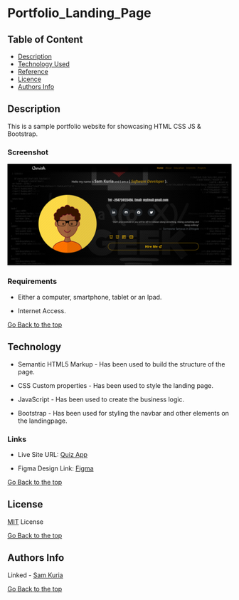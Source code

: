 # Portfolio_Landing_Page

## Table of Content

- [Description](#description)
- [Technology Used](#technology-used)
- [Reference](#reference)
- [Licence](#licence)
- [Authors Info](#author-Info)

## Description

This is a sample portfolio website for showcasing HTML CSS JS & Bootstrap.

### Screenshot

![Website screenshot](./assets/ScreenshotPort.png)

### Requirements

- Either a computer, smartphone, tablet or an Ipad.

- Internet Access.

[Go Back to the top](#Portfolio_Landing_Page)

## Technology

- Semantic HTML5 Markup - Has been used to build the structure of the page.

- CSS Custom properties - Has been used to style the landing page.

- JavaScript - Has been used to create the business logic.

- Bootstrap - Has been used for styling the navbar and other elements on the landingpage.

### Links

- Live Site URL: [Quiz App](https://qurriahsam.github.io/quizBoard/)

- Figma Design Link: [Figma](https://www.figma.com/file/rDXDFBQRNPS02SeRFbaULh/portfolio?node-id=0%3A1)

[Go Back to the top](#Portfolio_Landing_Page)

## License

[MIT](./LICENSE) License

[Go Back to the top](#Portfolio_Landing_Page)

## Authors Info

Linked - [Sam Kuria](https://www.linkedin.com/in/sam-kuria-0904b01a1)

[Go Back to the top](#Portfolio_Landing_Page)
